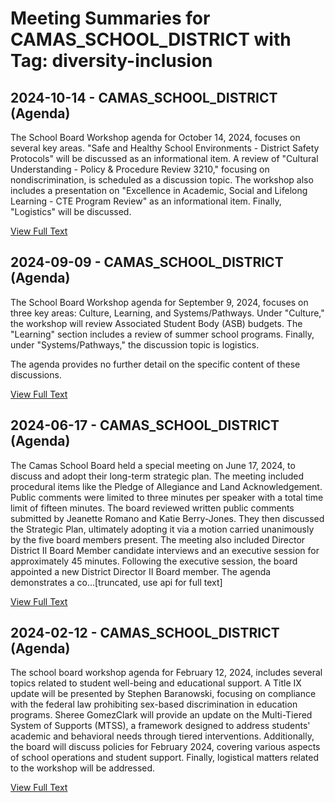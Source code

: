 # Meeting Summaries for CAMAS_SCHOOL_DISTRICT with Tag: diversity-inclusion

## 2024-10-14 - CAMAS_SCHOOL_DISTRICT (Agenda)

The School Board Workshop agenda for October 14, 2024, focuses on several key areas.  "Safe and Healthy School Environments - District Safety Protocols" will be discussed as an informational item. A review of "Cultural Understanding - Policy & Procedure Review 3210," focusing on nondiscrimination, is scheduled as a discussion topic. The workshop also includes a presentation on "Excellence in Academic, Social and Lifelong Learning - CTE Program Review"  as an informational item. Finally, "Logistics" will be discussed.

[View Full Text](https://raw.githubusercontent.com/civiclensllc/WashingtonStateSchoolBoardExplorer/refs/heads/main/data/countries/usa/states/wa/counties/clark/school_boards/camas_school_district/2024/2024-10-14-agenda.txt)

## 2024-09-09 - CAMAS_SCHOOL_DISTRICT (Agenda)

The School Board Workshop agenda for September 9, 2024, focuses on three key areas: Culture, Learning, and Systems/Pathways.  Under "Culture," the workshop will review Associated Student Body (ASB) budgets. The "Learning" section includes a review of summer school programs. Finally, under "Systems/Pathways," the discussion topic is logistics. 


The agenda provides no further detail on the specific content of these discussions.

[View Full Text](https://raw.githubusercontent.com/civiclensllc/WashingtonStateSchoolBoardExplorer/refs/heads/main/data/countries/usa/states/wa/counties/clark/school_boards/camas_school_district/2024/2024-09-09-agenda.txt)

## 2024-06-17 - CAMAS_SCHOOL_DISTRICT (Agenda)

The Camas School Board held a special meeting on June 17, 2024, to discuss and adopt their long-term strategic plan.  The meeting included procedural items like the Pledge of Allegiance and Land Acknowledgement. Public comments were limited to three minutes per speaker with a total time limit of fifteen minutes. The board reviewed written public comments submitted by Jeanette Romano and Katie Berry-Jones. They then discussed the Strategic Plan, ultimately adopting it via a motion carried unanimously by the five board members present.  The meeting also included Director District II Board Member candidate interviews and an executive session for approximately 45 minutes. Following the executive session, the board appointed a new District Director II Board member.  The agenda demonstrates a co...[truncated, use api for full text]

[View Full Text](https://raw.githubusercontent.com/civiclensllc/WashingtonStateSchoolBoardExplorer/refs/heads/main/data/countries/usa/states/wa/counties/clark/school_boards/camas_school_district/2024/2024-06-17-agenda.txt)

## 2024-02-12 - CAMAS_SCHOOL_DISTRICT (Agenda)

The school board workshop agenda for February 12, 2024, includes several topics related to student well-being and educational support.  A Title IX update will be presented by Stephen Baranowski, focusing on compliance with the federal law prohibiting sex-based discrimination in education programs. Sheree GomezClark will provide an update on the Multi-Tiered System of Supports (MTSS), a framework designed to address students' academic and behavioral needs through tiered interventions. Additionally, the board will discuss policies for February 2024, covering various aspects of school operations and student support. Finally, logistical matters related to the workshop will be addressed.

[View Full Text](https://raw.githubusercontent.com/civiclensllc/WashingtonStateSchoolBoardExplorer/refs/heads/main/data/countries/usa/states/wa/counties/clark/school_boards/camas_school_district/2024/2024-02-12-agenda.txt)

